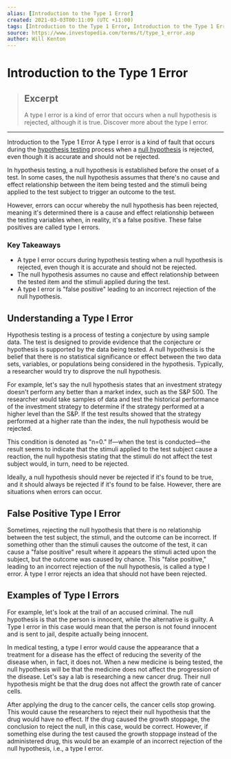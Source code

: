 ```yaml
---
alias: [Introduction to the Type 1 Error]
created: 2021-03-03T00:11:09 (UTC +11:00)
tags: [Introduction to the Type 1 Error, Introduction to the Type 1 Error]
source: https://www.investopedia.com/terms/t/type_1_error.asp
author: Will Kenton
---
```


# Introduction to the Type 1 Error

> ## Excerpt
> A type I error is a kind of error that occurs when a null hypothesis is rejected, although it is true. Discover more about the type I error.

---

Introduction to the Type 1 Error
A type I error is a kind of fault that occurs during the [hypothesis testing](https://www.investopedia.com/terms/h/hypothesistesting.asp) process when a [null hypothesis](https://www.investopedia.com/terms/n/null_hypothesis.asp) is rejected, even though it is accurate and should not be rejected.

In hypothesis testing, a null hypothesis is established before the onset of a test. In some cases, the null hypothesis assumes that there's no cause and effect relationship between the item being tested and the stimuli being applied to the test subject to trigger an outcome to the test.

However, errors can occur whereby the null hypothesis has been rejected, meaning it's determined there is a cause and effect relationship between the testing variables when, in reality, it's a false positive. These false positives are called type I errors.

### Key Takeaways

-   A type I error occurs during hypothesis testing when a null hypothesis is rejected, even though it is accurate and should not be rejected.
-   The null hypothesis assumes no cause and effect relationship between the tested item and the stimuli applied during the test.
-   A type I error is "false positive" leading to an incorrect rejection of the null hypothesis.

## Understanding a Type I Error

Hypothesis testing is a process of testing a conjecture by using sample data. The test is designed to provide evidence that the conjecture or hypothesis is supported by the data being tested. A null hypothesis is the belief that there is no statistical significance or effect between the two data sets, variables, or populations being considered in the hypothesis. Typically, a researcher would try to disprove the null hypothesis. 

For example, let's say the null hypothesis states that an investment strategy doesn't perform any better than a market index, such as the S&P 500. The researcher would take samples of data and test the historical performance of the investment strategy to determine if the strategy performed at a higher level than the S&P. If the test results showed that the strategy performed at a higher rate than the index, the null hypothesis would be rejected.

This condition is denoted as "n=0." If—when the test is conducted—the result seems to indicate that the stimuli applied to the test subject cause a reaction, the null hypothesis stating that the stimuli do not affect the test subject would, in turn, need to be rejected.

Ideally, a null hypothesis should never be rejected if it's found to be true, and it should always be rejected if it's found to be false. However, there are situations when errors can occur.

## False Positive Type I Error

Sometimes, rejecting the null hypothesis that there is no relationship between the test subject, the stimuli, and the outcome can be incorrect. If something other than the stimuli causes the outcome of the test, it can cause a "false positive" result where it appears the stimuli acted upon the subject, but the outcome was caused by chance. This "false positive," leading to an incorrect rejection of the null hypothesis, is called a type I error. A type I error rejects an idea that should not have been rejected.

## Examples of Type I Errors

For example, let's look at the trail of an accused criminal. The null hypothesis is that the person is innocent, while the alternative is guilty. A Type I error in this case would mean that the person is not found innocent and is sent to jail, despite actually being innocent.

In medical testing, a type I error would cause the appearance that a treatment for a disease has the effect of reducing the severity of the disease when, in fact, it does not. When a new medicine is being tested, the null hypothesis will be that the medicine does not affect the progression of the disease. Let's say a lab is researching a new cancer drug. Their null hypothesis might be that the drug does not affect the growth rate of cancer cells.

After applying the drug to the cancer cells, the cancer cells stop growing. This would cause the researchers to reject their null hypothesis that the drug would have no effect. If the drug caused the growth stoppage, the conclusion to reject the null, in this case, would be correct. However, if something else during the test caused the growth stoppage instead of the administered drug, this would be an example of an incorrect rejection of the null hypothesis, i.e., a type I error.
